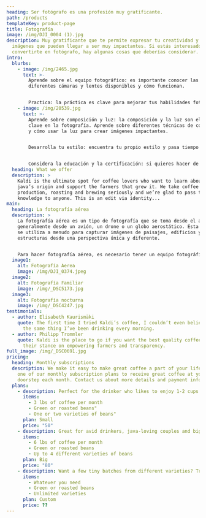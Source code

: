 ```yaml
---
heading: Ser fotógrafo es una profesión muy gratificante.
path: /products
templateKey: product-page
title: Fotografía
image: /img/DJI_0004 (1).jpg
description: Muy gratificante que te permite expresar tu creatividad y capturar
  imágenes que pueden llegar a ser muy impactantes. Si estás interesado en
  convertirte en fotógrafo, hay algunas cosas que deberías considerar.
intro:
  blurbs:
    - image: /img/2465.jpg
      text: >-
        Aprende sobre el equipo fotográfico: es importante conocer las
        diferentes cámaras y lentes disponibles y cómo funcionan.


        Practica: la práctica es clave para mejorar tus habilidades fotográficas. Dedica tiempo a tomar fotografías y experimentar con diferentes ángulos y luz.
    - image: /img/20539.jpg
      text: >-
        Aprende sobre composición y luz: la composición y la luz son elementos
        clave en la fotografía. Aprende sobre diferentes técnicas de composición
        y cómo usar la luz para crear imágenes impactantes.


        Desarrolla tu estilo: encuentra tu propio estilo y pasa tiempo practicando y desarrollando tus habilidades.


        Considera la educación y la certificación: si quieres hacer de la fotografía tu carrera, puede ser útil obtener una certificación o un título en fotografía. Hay muchas escuelas y programas de formación disponibles que te pueden ayudar a desarrollar tus habilidades y conocimientos.
  heading: What we offer
  description: >
    Kaldi is the ultimate spot for coffee lovers who want to learn about their
    java’s origin and support the farmers that grew it. We take coffee
    production, roasting and brewing seriously and we’re glad to pass that
    knowledge to anyone. This is an edit via identity...
main:
  heading: La fotografía aérea
  description: >
    La fotografía aérea es un tipo de fotografía que se toma desde el aire,
    generalmente desde un avión, un drone o un globo aerostático. Esta técnica
    se utiliza a menudo para capturar imágenes de paisajes, edificios y otras
    estructuras desde una perspectiva única y diferente.


    Para hacer fotografía aérea, es necesario tener un equipo fotográfico adecuado, como una cámara réflex digital o una cámara de medio formato con un objetivo de gran angular. También es importante tener en cuenta la luz y la composición, ya que pueden ser muy diferentes desde el aire.
  image1:
    alt: Fotografía Aerea
    image: /img/DJI_0374.jpeg
  image2:
    alt: Fotografía Familiar
    image: /img/_DSC5173.jpg
  image3:
    alt: Fotografía nocturna
    image: /img/_DSC4247.jpg
testimonials:
  - author: Elisabeth Kaurismäki
    quote: The first time I tried Kaldi’s coffee, I couldn’t even believe that was
      the same thing I’ve been drinking every morning.
  - author: Philipp Trommler
    quote: Kaldi is the place to go if you want the best quality coffee. I love
      their stance on empowering farmers and transparency.
full_image: /img/_DSC0691.jpg
pricing:
  heading: Monthly subscriptions
  description: We make it easy to make great coffee a part of your life. Choose
    one of our monthly subscription plans to receive great coffee at your
    doorstep each month. Contact us about more details and payment info.
  plans:
    - description: Perfect for the drinker who likes to enjoy 1-2 cups per day.
      items:
        - 3 lbs of coffee per month
        - Green or roasted beans"
        - One or two varieties of beans"
      plan: Small
      price: "50"
    - description: Great for avid drinkers, java-loving couples and bigger crowds
      items:
        - 6 lbs of coffee per month
        - Green or roasted beans
        - Up to 4 different varieties of beans
      plan: Big
      price: "80"
    - description: Want a few tiny batches from different varieties? Try our custom plan
      items:
        - Whatever you need
        - Green or roasted beans
        - Unlimited varieties
      plan: Custom
      price: ??
---
```

